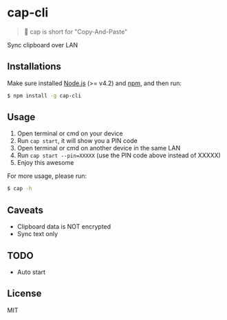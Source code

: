 # cap-cli

> 🎩 cap is short for "Copy-And-Paste"

Sync clipboard over LAN

## Installations

Make sure installed [Node.js](http://nodejs.org/) (>= v4.2) and [npm](http://npmjs.org/), and then run:

```bash
$ npm install -g cap-cli
```


## Usage

1. Open terminal or cmd on your device
2. Run `cap start`, it will show you a PIN code
3. Open terminal or cmd on another device in the same LAN
4. Run `cap start --pin=XXXXX` (use the PIN code above instead of XXXXX)
5. Enjoy this awesome

For more usage, please run:

```bash
$ cap -h
```


## Caveats

- Clipboard data is NOT encrypted
- Sync text only


## TODO

- Auto start


## License

MIT
